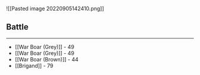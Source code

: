 ![[Pasted image 20220905142410.png]]

## Battle
---
- [[War Boar (Grey)]] - 49
- [[War Boar (Grey)]] - 49
- [[War Boar (Brown)]] - 44
- [[Brigand]] - 79